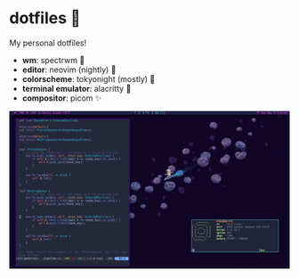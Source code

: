 # dotfiles :rocket:

My personal dotfiles! 

* **wm**: spectrwm :ghost:
* **editor**: neovim (nightly) :new_moon_with_face:
* **colorscheme**: tokyonight (mostly) :tokyo_tower:
* **terminal emulator**: alacritty :crab:
* **compositor**: picom :sparkles:

![rice](rice.png)
